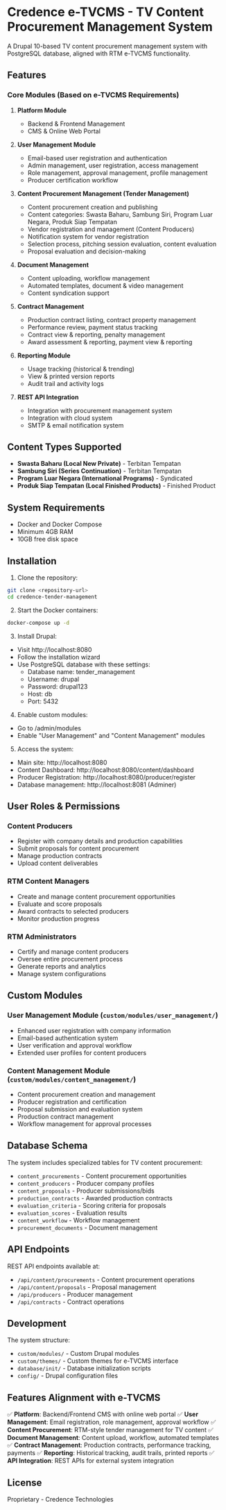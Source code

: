 # Credence e-TVCMS - TV Content Procurement Management System

A Drupal 10-based TV content procurement management system with PostgreSQL database, aligned with RTM e-TVCMS functionality.

## Features

### Core Modules (Based on e-TVCMS Requirements)

1. **Platform Module**
   - Backend & Frontend Management
   - CMS & Online Web Portal

2. **User Management Module**
   - Email-based user registration and authentication
   - Admin management, user registration, access management
   - Role management, approval management, profile management
   - Producer certification workflow

3. **Content Procurement Management (Tender Management)**
   - Content procurement creation and publishing
   - Content categories: Swasta Baharu, Sambung Siri, Program Luar Negara, Produk Siap Tempatan
   - Vendor registration and management (Content Producers)
   - Notification system for vendor registration
   - Selection process, pitching session evaluation, content evaluation
   - Proposal evaluation and decision-making

4. **Document Management**
   - Content uploading, workflow management
   - Automated templates, document & video management
   - Content syndication support

5. **Contract Management**
   - Production contract listing, contract property management
   - Performance review, payment status tracking
   - Contract view & reporting, penalty management
   - Award assessment & reporting, payment view & reporting

6. **Reporting Module**
   - Usage tracking (historical & trending)
   - View & printed version reports
   - Audit trail and activity logs

7. **REST API Integration**
   - Integration with procurement management system
   - Integration with cloud system
   - SMTP & email notification system

## Content Types Supported

- **Swasta Baharu (Local New Private)** - Terbitan Tempatan
- **Sambung Siri (Series Continuation)** - Terbitan Tempatan  
- **Program Luar Negara (International Programs)** - Syndicated
- **Produk Siap Tempatan (Local Finished Products)** - Finished Product

## System Requirements

- Docker and Docker Compose
- Minimum 4GB RAM
- 10GB free disk space

## Installation

1. Clone the repository:
```bash
git clone <repository-url>
cd credence-tender-management
```

2. Start the Docker containers:
```bash
docker-compose up -d
```

3. Install Drupal:
- Visit http://localhost:8080
- Follow the installation wizard
- Use PostgreSQL database with these settings:
  - Database name: tender_management
  - Username: drupal
  - Password: drupal123
  - Host: db
  - Port: 5432

4. Enable custom modules:
- Go to /admin/modules
- Enable "User Management" and "Content Management" modules

5. Access the system:
- Main site: http://localhost:8080
- Content Dashboard: http://localhost:8080/content/dashboard
- Producer Registration: http://localhost:8080/producer/register
- Database management: http://localhost:8081 (Adminer)

## User Roles & Permissions

### Content Producers
- Register with company details and production capabilities
- Submit proposals for content procurement
- Manage production contracts
- Upload content deliverables

### RTM Content Managers
- Create and manage content procurement opportunities
- Evaluate and score proposals
- Award contracts to selected producers
- Monitor production progress

### RTM Administrators
- Certify and manage content producers
- Oversee entire procurement process
- Generate reports and analytics
- Manage system configurations

## Custom Modules

### User Management Module (`custom/modules/user_management/`)
- Enhanced user registration with company information
- Email-based authentication system
- User verification and approval workflow
- Extended user profiles for content producers

### Content Management Module (`custom/modules/content_management/`)
- Content procurement creation and management
- Producer registration and certification
- Proposal submission and evaluation system
- Production contract management
- Workflow management for approval processes

## Database Schema

The system includes specialized tables for TV content procurement:
- `content_procurements` - Content procurement opportunities
- `content_producers` - Producer company profiles
- `content_proposals` - Producer submissions/bids
- `production_contracts` - Awarded production contracts
- `evaluation_criteria` - Scoring criteria for proposals
- `evaluation_scores` - Evaluation results
- `content_workflow` - Workflow management
- `procurement_documents` - Document management

## API Endpoints

REST API endpoints available at:
- `/api/content/procurements` - Content procurement operations
- `/api/content/proposals` - Proposal management
- `/api/producers` - Producer management
- `/api/contracts` - Contract operations

## Development

The system structure:
- `custom/modules/` - Custom Drupal modules
- `custom/themes/` - Custom themes for e-TVCMS interface
- `database/init/` - Database initialization scripts
- `config/` - Drupal configuration files

## Features Alignment with e-TVCMS

✅ **Platform**: Backend/Frontend CMS with online web portal
✅ **User Management**: Email registration, role management, approval workflow
✅ **Content Procurement**: RTM-style tender management for TV content
✅ **Document Management**: Content upload, workflow, automated templates
✅ **Contract Management**: Production contracts, performance tracking, payments
✅ **Reporting**: Historical tracking, audit trails, printed reports
✅ **API Integration**: REST APIs for external system integration

## License

Proprietary - Credence Technologies